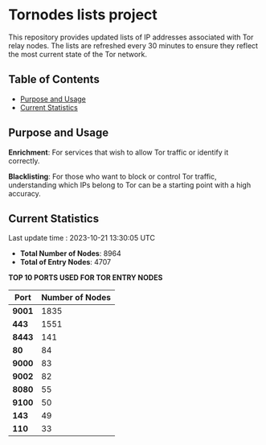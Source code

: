 # Tornodes lists project

This repository provides updated lists of IP addresses associated with Tor relay nodes. The lists are refreshed every 30 minutes to ensure they reflect the most current state of the Tor network.

## Table of Contents

- [Purpose and Usage](#purpose-and-usage)
- [Current Statistics](#current-statistics)


## Purpose and Usage

**Enrichment**: For services that wish to allow Tor traffic or identify it correctly.

**Blacklisting**: For those who want to block or control Tor traffic, understanding which IPs belong to Tor can be a starting point with a high accuracy.

## Current Statistics

Last update time : 2023-10-21 13:30:05 UTC

- **Total Number of Nodes**: 8964
- **Total of Entry Nodes**: 4707

**TOP 10 PORTS USED FOR TOR ENTRY NODES**

| **Port** | **Number of Nodes** |
|------|-----------------|
| **9001**   | 1835  |
| **443**   | 1551  |
| **8443**   | 141  |
| **80**   | 84  |
| **9000**   | 83  |
| **9002**   | 82  |
| **8080**   | 55  |
| **9100**   | 50  |
| **143**   | 49  |
| **110**   | 33  |

